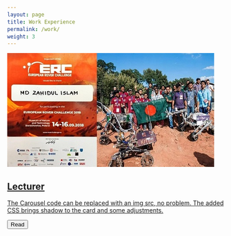 ```yaml
---
layout: page
title: Work Experience
permalink: /work/
weight: 3
---
```



<div class="col-lg-12 my-6 wow animated fadeIn" data-wow-delay=".15s">
  <a href="{{ post_url }}" class="post card {{ card_style }}">
    <div class="row ">
      <div class="col-md-4">
       <img src="https://raw.githubusercontent.com/zahid58/zahid58.github.io/main/images/acts/covers/erc18.jpg?token=AH3A5QFPPFILMWEN2Y2HHJTBETOVS" class="img-fluid">
      </div>
      <div class="col-md-8">
        <h2 class="card-title mt-2">Lecturer</h2>
        <p class="card-text">
            The Carousel code can be replaced with an img src, no problem. The added CSS brings shadow to the card and some adjustments.
        </p>
        <button class="btn">Read</button>
      </div>
    </div>
  </div>


<!-- <div class="row">
{% include work/timeline.html %}
</div> -->